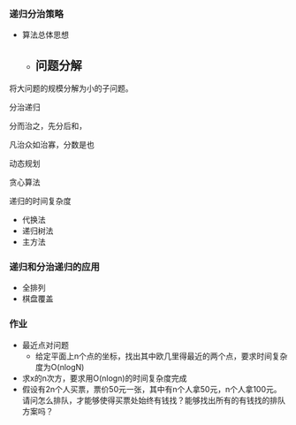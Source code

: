 ### 递归分治策略
- 算法总体思想
  - 问题分解
    - 


将大问题的规模分解为小的子问题。

分治递归

分而治之，先分后和，

凡治众如治寡，分数是也

动态规划

贪心算法

递归的时间复杂度
- 代换法
- 递归树法
- 主方法


### 递归和分治递归的应用
- 全排列
- 棋盘覆盖
### 作业
- 最近点对问题
  - 给定平面上n个点的坐标，找出其中欧几里得最近的两个点，要求时间复杂度为O(nlogN)
- 求x的n次方，要求用O(nlogn)的时间复杂度完成
- 假设有2n个人买票，票价50元一张，其中有n个人拿50元，n个人拿100元。请问怎么排队，才能够使得买票处始终有钱找？能够找出所有的有钱找的排队方案吗？


